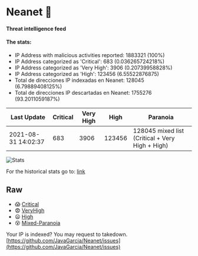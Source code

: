 # Neanet :hocho:
#### Threat intelligence feed
#### The stats:

- IP Address with malicious activities reported: 1883321 (100%)
- IP Address categorized as 'Critical':  683 (0.036265724218%)
- IP Address categorized as 'Very High':  3906 (0.20739958828%)
- IP Address categorized as 'High':  123456 (6.55522876875)
- Total de direcciones IP indexadas en Neanet:  128045 (6.79889408125%)
- Total de direcciones IP descartadas en Neanet:  1755276 (93.2011059187%)

| Last Update | Critical | Very High | High | Paranoia |
| --- | --- | --- | --- | --- |
| 2021-08-31 14:02:37 | 683 | 3906 | 123456 | 128045 mixed list (Critical + Very High + High)|

![Stats](https://docs.google.com/spreadsheets/d/e/2PACX-1vSnaNMIXVabIpDJjufMlzH7poXnshF3mgd8Is1g9ytUEzVsP5my4Trn8f-xkoLLQ38xpL3HtmUexLo6/pubchart?oid=501124687&format=image)

For the historical stats go to: [link](/stats.csv)
## Raw
- :scream: [Critical](https://raw.githubusercontent.com/JavaGarcia/Neanet/master/blacklists/neanet_critical.txt)
- :fearful: [VeryHigh](https://raw.githubusercontent.com/JavaGarcia/Neanet/master/blacklists/neanet_veryHigh.txtt)
- :frowning: [High](https://raw.githubusercontent.com/JavaGarcia/Neanet/master/blacklists/neanet_high.txt)
- :dizzy_face: [Mixed-Paranoia](https://raw.githubusercontent.com/JavaGarcia/Neanet/master/blacklists/neanet_all.txt)


Your IP is indexed? You may request to takedown. [https://github.com/JavaGarcia/Neanet/issues](https://github.com/JavaGarcia/Neanet/issues)

























































































































































































































































































































































































































































































































































































































































































































































































































































































































































































































































































































































































































































































































































































































































































































































































































































































































































































































































































































































































































































































































































































































































































































































































































































































































































































































































































































































































































































































































































































































































































































































































































































































































































































































































































































































































































































































































































































































































































































































































































































































































































































































































































































































































































































































































































































































































































































































































































































































































































































































































































































































































































































































































































































































































































































































































































































































































































































































































































































































































































































































































































































































































































































































































































































































































































































































































































































































































































































































































































































































































































































































































































































































































































































































































































































































































































































































































































































































































































































































































































































































































































































































































































































































































































































































































































































































